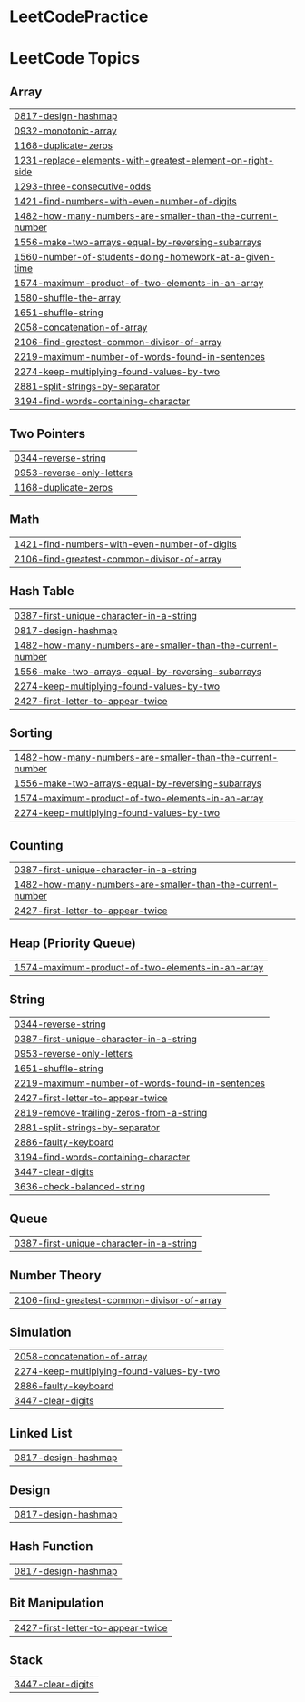 # LeetCodePractice
<!---LeetCode Topics Start-->
# LeetCode Topics
## Array
|  |
| ------- |
| [0817-design-hashmap](https://github.com/Uzair-Waseem-390/LeetCodePractice/tree/master/0817-design-hashmap) |
| [0932-monotonic-array](https://github.com/Uzair-Waseem-390/LeetCodePractice/tree/master/0932-monotonic-array) |
| [1168-duplicate-zeros](https://github.com/Uzair-Waseem-390/LeetCodePractice/tree/master/1168-duplicate-zeros) |
| [1231-replace-elements-with-greatest-element-on-right-side](https://github.com/Uzair-Waseem-390/LeetCodePractice/tree/master/1231-replace-elements-with-greatest-element-on-right-side) |
| [1293-three-consecutive-odds](https://github.com/Uzair-Waseem-390/LeetCodePractice/tree/master/1293-three-consecutive-odds) |
| [1421-find-numbers-with-even-number-of-digits](https://github.com/Uzair-Waseem-390/LeetCodePractice/tree/master/1421-find-numbers-with-even-number-of-digits) |
| [1482-how-many-numbers-are-smaller-than-the-current-number](https://github.com/Uzair-Waseem-390/LeetCodePractice/tree/master/1482-how-many-numbers-are-smaller-than-the-current-number) |
| [1556-make-two-arrays-equal-by-reversing-subarrays](https://github.com/Uzair-Waseem-390/LeetCodePractice/tree/master/1556-make-two-arrays-equal-by-reversing-subarrays) |
| [1560-number-of-students-doing-homework-at-a-given-time](https://github.com/Uzair-Waseem-390/LeetCodePractice/tree/master/1560-number-of-students-doing-homework-at-a-given-time) |
| [1574-maximum-product-of-two-elements-in-an-array](https://github.com/Uzair-Waseem-390/LeetCodePractice/tree/master/1574-maximum-product-of-two-elements-in-an-array) |
| [1580-shuffle-the-array](https://github.com/Uzair-Waseem-390/LeetCodePractice/tree/master/1580-shuffle-the-array) |
| [1651-shuffle-string](https://github.com/Uzair-Waseem-390/LeetCodePractice/tree/master/1651-shuffle-string) |
| [2058-concatenation-of-array](https://github.com/Uzair-Waseem-390/LeetCodePractice/tree/master/2058-concatenation-of-array) |
| [2106-find-greatest-common-divisor-of-array](https://github.com/Uzair-Waseem-390/LeetCodePractice/tree/master/2106-find-greatest-common-divisor-of-array) |
| [2219-maximum-number-of-words-found-in-sentences](https://github.com/Uzair-Waseem-390/LeetCodePractice/tree/master/2219-maximum-number-of-words-found-in-sentences) |
| [2274-keep-multiplying-found-values-by-two](https://github.com/Uzair-Waseem-390/LeetCodePractice/tree/master/2274-keep-multiplying-found-values-by-two) |
| [2881-split-strings-by-separator](https://github.com/Uzair-Waseem-390/LeetCodePractice/tree/master/2881-split-strings-by-separator) |
| [3194-find-words-containing-character](https://github.com/Uzair-Waseem-390/LeetCodePractice/tree/master/3194-find-words-containing-character) |
## Two Pointers
|  |
| ------- |
| [0344-reverse-string](https://github.com/Uzair-Waseem-390/LeetCodePractice/tree/master/0344-reverse-string) |
| [0953-reverse-only-letters](https://github.com/Uzair-Waseem-390/LeetCodePractice/tree/master/0953-reverse-only-letters) |
| [1168-duplicate-zeros](https://github.com/Uzair-Waseem-390/LeetCodePractice/tree/master/1168-duplicate-zeros) |
## Math
|  |
| ------- |
| [1421-find-numbers-with-even-number-of-digits](https://github.com/Uzair-Waseem-390/LeetCodePractice/tree/master/1421-find-numbers-with-even-number-of-digits) |
| [2106-find-greatest-common-divisor-of-array](https://github.com/Uzair-Waseem-390/LeetCodePractice/tree/master/2106-find-greatest-common-divisor-of-array) |
## Hash Table
|  |
| ------- |
| [0387-first-unique-character-in-a-string](https://github.com/Uzair-Waseem-390/LeetCodePractice/tree/master/0387-first-unique-character-in-a-string) |
| [0817-design-hashmap](https://github.com/Uzair-Waseem-390/LeetCodePractice/tree/master/0817-design-hashmap) |
| [1482-how-many-numbers-are-smaller-than-the-current-number](https://github.com/Uzair-Waseem-390/LeetCodePractice/tree/master/1482-how-many-numbers-are-smaller-than-the-current-number) |
| [1556-make-two-arrays-equal-by-reversing-subarrays](https://github.com/Uzair-Waseem-390/LeetCodePractice/tree/master/1556-make-two-arrays-equal-by-reversing-subarrays) |
| [2274-keep-multiplying-found-values-by-two](https://github.com/Uzair-Waseem-390/LeetCodePractice/tree/master/2274-keep-multiplying-found-values-by-two) |
| [2427-first-letter-to-appear-twice](https://github.com/Uzair-Waseem-390/LeetCodePractice/tree/master/2427-first-letter-to-appear-twice) |
## Sorting
|  |
| ------- |
| [1482-how-many-numbers-are-smaller-than-the-current-number](https://github.com/Uzair-Waseem-390/LeetCodePractice/tree/master/1482-how-many-numbers-are-smaller-than-the-current-number) |
| [1556-make-two-arrays-equal-by-reversing-subarrays](https://github.com/Uzair-Waseem-390/LeetCodePractice/tree/master/1556-make-two-arrays-equal-by-reversing-subarrays) |
| [1574-maximum-product-of-two-elements-in-an-array](https://github.com/Uzair-Waseem-390/LeetCodePractice/tree/master/1574-maximum-product-of-two-elements-in-an-array) |
| [2274-keep-multiplying-found-values-by-two](https://github.com/Uzair-Waseem-390/LeetCodePractice/tree/master/2274-keep-multiplying-found-values-by-two) |
## Counting
|  |
| ------- |
| [0387-first-unique-character-in-a-string](https://github.com/Uzair-Waseem-390/LeetCodePractice/tree/master/0387-first-unique-character-in-a-string) |
| [1482-how-many-numbers-are-smaller-than-the-current-number](https://github.com/Uzair-Waseem-390/LeetCodePractice/tree/master/1482-how-many-numbers-are-smaller-than-the-current-number) |
| [2427-first-letter-to-appear-twice](https://github.com/Uzair-Waseem-390/LeetCodePractice/tree/master/2427-first-letter-to-appear-twice) |
## Heap (Priority Queue)
|  |
| ------- |
| [1574-maximum-product-of-two-elements-in-an-array](https://github.com/Uzair-Waseem-390/LeetCodePractice/tree/master/1574-maximum-product-of-two-elements-in-an-array) |
## String
|  |
| ------- |
| [0344-reverse-string](https://github.com/Uzair-Waseem-390/LeetCodePractice/tree/master/0344-reverse-string) |
| [0387-first-unique-character-in-a-string](https://github.com/Uzair-Waseem-390/LeetCodePractice/tree/master/0387-first-unique-character-in-a-string) |
| [0953-reverse-only-letters](https://github.com/Uzair-Waseem-390/LeetCodePractice/tree/master/0953-reverse-only-letters) |
| [1651-shuffle-string](https://github.com/Uzair-Waseem-390/LeetCodePractice/tree/master/1651-shuffle-string) |
| [2219-maximum-number-of-words-found-in-sentences](https://github.com/Uzair-Waseem-390/LeetCodePractice/tree/master/2219-maximum-number-of-words-found-in-sentences) |
| [2427-first-letter-to-appear-twice](https://github.com/Uzair-Waseem-390/LeetCodePractice/tree/master/2427-first-letter-to-appear-twice) |
| [2819-remove-trailing-zeros-from-a-string](https://github.com/Uzair-Waseem-390/LeetCodePractice/tree/master/2819-remove-trailing-zeros-from-a-string) |
| [2881-split-strings-by-separator](https://github.com/Uzair-Waseem-390/LeetCodePractice/tree/master/2881-split-strings-by-separator) |
| [2886-faulty-keyboard](https://github.com/Uzair-Waseem-390/LeetCodePractice/tree/master/2886-faulty-keyboard) |
| [3194-find-words-containing-character](https://github.com/Uzair-Waseem-390/LeetCodePractice/tree/master/3194-find-words-containing-character) |
| [3447-clear-digits](https://github.com/Uzair-Waseem-390/LeetCodePractice/tree/master/3447-clear-digits) |
| [3636-check-balanced-string](https://github.com/Uzair-Waseem-390/LeetCodePractice/tree/master/3636-check-balanced-string) |
## Queue
|  |
| ------- |
| [0387-first-unique-character-in-a-string](https://github.com/Uzair-Waseem-390/LeetCodePractice/tree/master/0387-first-unique-character-in-a-string) |
## Number Theory
|  |
| ------- |
| [2106-find-greatest-common-divisor-of-array](https://github.com/Uzair-Waseem-390/LeetCodePractice/tree/master/2106-find-greatest-common-divisor-of-array) |
## Simulation
|  |
| ------- |
| [2058-concatenation-of-array](https://github.com/Uzair-Waseem-390/LeetCodePractice/tree/master/2058-concatenation-of-array) |
| [2274-keep-multiplying-found-values-by-two](https://github.com/Uzair-Waseem-390/LeetCodePractice/tree/master/2274-keep-multiplying-found-values-by-two) |
| [2886-faulty-keyboard](https://github.com/Uzair-Waseem-390/LeetCodePractice/tree/master/2886-faulty-keyboard) |
| [3447-clear-digits](https://github.com/Uzair-Waseem-390/LeetCodePractice/tree/master/3447-clear-digits) |
## Linked List
|  |
| ------- |
| [0817-design-hashmap](https://github.com/Uzair-Waseem-390/LeetCodePractice/tree/master/0817-design-hashmap) |
## Design
|  |
| ------- |
| [0817-design-hashmap](https://github.com/Uzair-Waseem-390/LeetCodePractice/tree/master/0817-design-hashmap) |
## Hash Function
|  |
| ------- |
| [0817-design-hashmap](https://github.com/Uzair-Waseem-390/LeetCodePractice/tree/master/0817-design-hashmap) |
## Bit Manipulation
|  |
| ------- |
| [2427-first-letter-to-appear-twice](https://github.com/Uzair-Waseem-390/LeetCodePractice/tree/master/2427-first-letter-to-appear-twice) |
## Stack
|  |
| ------- |
| [3447-clear-digits](https://github.com/Uzair-Waseem-390/LeetCodePractice/tree/master/3447-clear-digits) |
<!---LeetCode Topics End-->
